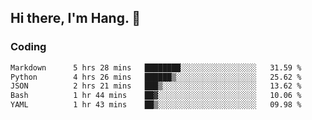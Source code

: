 ## Hi there, I'm Hang. 👋

### Coding

<!--START_SECTION:waka-->

```txt
Markdown      5 hrs 28 mins   ████████░░░░░░░░░░░░░░░░░   31.59 %
Python        4 hrs 26 mins   ██████▒░░░░░░░░░░░░░░░░░░   25.62 %
JSON          2 hrs 21 mins   ███▒░░░░░░░░░░░░░░░░░░░░░   13.62 %
Bash          1 hr 44 mins    ██▓░░░░░░░░░░░░░░░░░░░░░░   10.06 %
YAML          1 hr 43 mins    ██▒░░░░░░░░░░░░░░░░░░░░░░   09.98 %
```

<!--END_SECTION:waka-->
